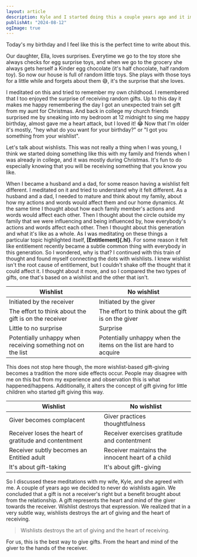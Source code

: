 ```yaml
---
layout: article
description: Kyle and I started doing this a couple years ago and it improved the quality of our gifts.
publishAt: "2024-08-12"
ogImage: true
---
```


Today's my birthday and I feel like this is the perfect time to write about this.

Our daughter, Ella, loves surprises. Everytime we go to the toy store she always checks for egg surprise toys, and 
when we go to the grocery she always gets herself a Kinder egg chocolate (it's half chocolate, half random toy). So 
now our house is full of random little toys. She plays with those toys for a little while and forgets about them 😅, 
it's the surprise that she loves.

I meditated on this and tried to remember my own childhood. I remembered that I too enjoyed the surprise of 
receiving random gifts. Up to this day it makes me happy remembering the day I got an unexpected train set gift from 
my aunt for Christmas. And back in college my church friends surprised me by sneaking into my bedroom at 12 midnight to 
sing me happy birthday, almost gave me a heart attack, but I loved it! 😂 Now that I'm older it's mostly, "hey what do 
you want for your birthday?" or "I got you something from your wishlist". 

Let's talk about wishlists. This was not really a thing when I was young, I think we started doing something like 
this with my family and friends when I was already in college, and it was mostly during Christmas. It's fun to do 
especially knowing that you will be receiving something that you know you like. 

When I became a husband and a dad, for some reason having a wishlist felt different. I meditated on it and tried to 
understand why it felt different. As a husband and a dad, I needed to mature and think about my family, about how my 
actions and words would affect them and our home dynamics. At the same time I thought about how each family member's 
actions and words would affect each other. Then I thought about the circle outside my family that we were 
influencing and being influenced by, how everybody's actions and words affect each other. Then I thought about this 
generation and what it's like as a whole. As I was meditating on these things a particular topic highlighted itself, 
**[Entitlement]{.hl}**. For some reason it felt like entitlement recently became a subtle common thing with 
everybody in this generation. So I wondered, why is that? I continued with this train of thought and found myself 
connecting the dots with wishlists. I knew wishlist isn't the root cause of entitlement, but I couldn't shake off the 
thought that it could affect it. I thought about it more, and so I compared the two types of gifts, one that's based on 
a wishlist and the other that isn't. 

| Wishlist                                                     | No wishlist                                                        |
|--------------------------------------------------------------|--------------------------------------------------------------------|
| Initiated by the receiver                                    | Initiated by the giver                                             |
| The effort to think about the gift is on the receiver        | The effort to think about the gift is on the giver                 |
| Little to no surprise                                        | Surprise                                                           |
| Potentially unhappy when receiving something not on the list | Potentially unhappy when the items on the list are hard to acquire |

This does not stop here though, the more wishlist-based gift-giving becomes a tradition the more side effects occur.
People may disagree with me on this but from my experience and observation this is what happened/happens. 
Additionally, it alters the concept of gift giving for little children who started gift giving this way.

| Wishlist                                              | No wishlist                                      |
|-------------------------------------------------------|--------------------------------------------------|
| Giver becomes complacent                              | Giver practices thoughtfulness                   |
| Receiver loses the heart of gratitude and contentment | Receiver exercises gratitude and contentment     |
| Receiver subtly becomes an Entitled adult             | Receiver maintains the innocent heart of a child |
| It's about gift-taking                                | It's about gift-giving                           |

So I discussed these meditations with my wife, Kyle, and she agreed with me. A couple of years ago we decided to 
never do wishlists again. We concluded that a gift is not a receiver's right but a benefit brought about from the 
relationship. A gift represents the heart and mind of the giver towards the receiver. Wishlist destroys that 
expression. We realized that in a very subtle way, wishlists destroys the art of giving and the heart of receiving.

> Wishlists destroys the art of giving and the heart of receiving.

For us, this is the best way to give gifts. From the heart and mind of the giver to the hands of the receiver.